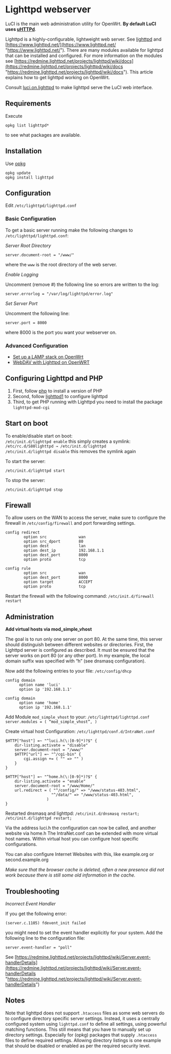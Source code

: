 # Lighttpd webserver

LuCI is the main web administration utility for OpenWrt. **By default LuCI uses [uHTTPd](/docs/guide-user/services/webserver/http.uhttpd "docs:guide-user:services:webserver:http.uhttpd")**.

Lighttpd is a highly-configurable, lightweight web server. See [lighttpd](https://en.wikipedia.org/wiki/lighttpd "https://en.wikipedia.org/wiki/lighttpd") and [https://www.lighttpd.net/](https://www.lighttpd.net/ "https://www.lighttpd.net/"). There are many modules available for lighttpd that can be installed and configured. For more information on the modules see [https://redmine.lighttpd.net/projects/lighttpd/wiki/docs](https://redmine.lighttpd.net/projects/lighttpd/wiki/docs "https://redmine.lighttpd.net/projects/lighttpd/wiki/docs"). This article explains how to get lighttpd working on OpenWrt.

Consult [luci.on.lighttpd](/docs/guide-user/luci/luci.on.lighttpd "docs:guide-user:luci:luci.on.lighttpd") to make lighttpd serve the LuCI web interface.

## Requirements

Execute

```
opkg list lighttpd*
```

to see what packages are available.

## Installation

Use [opkg](/docs/guide-user/additional-software/opkg "docs:guide-user:additional-software:opkg")

```
opkg update
opkg install lighttpd
```

## Configuration

Edit `/etc/lighttpd/lighttpd.conf`

### Basic Configuration

To get a basic server running make the following changes to `/etc/lighttpd/lighttpd.conf`:

*Server Root Directory*

```
server.document-root = "/www/"
```

where the `www` is the root directory of the web server.

*Enable Logging*

Uncomment (remove #) the following line so errors are written to the log:

```
server.errorlog = "/var/log/lighttpd/error.log"
```

*Set Server Port*

Uncomment the following line:

```
server.port = 8000
```

where 8000 is the port you want your webserver on.

### Advanced Configuration

- [Set up a LAMP stack on OpenWrt](/docs/guide-user/services/webserver/lamp "docs:guide-user:services:webserver:lamp")
- [WebDAV with Lighttpd on OpenWRT](/docs/guide-user/services/nas/webdav "docs:guide-user:services:nas:webdav")

## Configuring Lighttpd and PHP

1. First, follow [php](/docs/guide-user/services/webserver/php "docs:guide-user:services:webserver:php") to install a version of PHP
2. Second, follow [lighttpd1](/docs/guide-user/services/webserver/lamp#lighttpd1 "docs:guide-user:services:webserver:lamp") to configure lighttpd
3. Third, to get PHP running with Lighttpd you need to install the package `lighttpd-mod-cgi`

## Start on boot

To enable/disable start on boot:  
`/etc/init.d/lighttpd enable` this simply creates a symlink: `/etc/rc.d/S80lighttpd → /etc/init.d/lighttpd`  
`/etc/init.d/lighttpd disable` this removes the symlink again

To start the server:

```
/etc/init.d/lighttpd start
```

To stop the server:

```
/etc/init.d/lighttpd stop
```

## Firewall

To allow users on the WAN to access the server, make sure to configure the firewall in `/etc/config/firewall` and port forwarding settings.

```
config redirect
        option src              wan
        option src_dport        80
        option dest             lan
        option dest_ip          192.168.1.1
        option dest_port        8000
        option proto            tcp

config rule
        option src              wan
        option dest_port        8000
        option target           ACCEPT
        option proto            tcp
```

Restart the firewall with the following command: `/etc/init.d/firewall restart`

## Administration

**Add virtual hosts via mod\_simple\_vhost**

The goal is to run only one server on port 80. At the same time, this server should distinguish between different websites or directories. First, the Lighttpd server is configured as described. It must be ensured that the server works on port 80 (or any other port). In my example, the local domain suffix was specified with “h” (see dnsmasq configuration).

Now add the following entries to your file: `/etc/config/dhcp`

```
config domain
      option name 'luci'
      option ip '192.168.1.1'

config domain
      option name 'home'
      option ip '192.168.1.1'
```

Add Module `mod_simple_vhost` to your: `/etc/lighttpd/lighttpd.conf` `server.modules = ( “mod_simple_vhost”, )`

Create virtual host Configuration: `/etc/lighttpd/conf.d/IntraNet.conf`

```
$HTTP["host"] =~ "^luci.h(\:[0-9]*)?$" {
    dir-listing.activate = "disable"
    server.document-root = "/www/"
    $HTTP["url"] =~ "^/cgi-bin" {
        cgi.assign += ( "" => "" )
    }
}

$HTTP["host"] =~ "^home.h(\:[0-9]*)?$" {
    dir-listing.activate = "enable"
    server.document-root = "/www/Home/"
    url.redirect = ( "^/config/" => "/www/status-403.html",
                    "^/data/" => "/www/status-403.html",
                  )
}
```

Restarted dnsmasq and lighttpd: `/etc/init.d/dnsmasq restart; /etc/init.d/lighttpd restart;`

Via the address luci.h the configuration can now be called, and another website via home.h The IntraNet.conf can be extended with more virtual host names. Within virtual host you can configure host specific configurations.

You can also configure Internet Websites with this, like example.org or second.example.org

*Make sure that the browser cache is deleted, often a new presence did not work because there is still some old information in the cache.*

## Troubleshooting

*Incorrect Event Handler*

If you get the following error:

```
(server.c.1105) fdevent_init failed
```

you might need to set the event handler explicitly for your system. Add the following line to the configuration file:

```
server.event-handler = "poll"
```

See [https://redmine.lighttpd.net/projects/lighttpd/wiki/Server.event-handlerDetails](https://redmine.lighttpd.net/projects/lighttpd/wiki/Server.event-handlerDetails "https://redmine.lighttpd.net/projects/lighttpd/wiki/Server.event-handlerDetails")

## Notes

Note that lighttpd does not support `.htaccess` files as some web servers do to configure directory specific server settings. Instead, it uses a centrally configured system using `lighttpd.conf` to define all settings, using powerful matching functions. This still means that you have to manually set up directory settings. Especially for (opkg) packages that supply `.htaccess` files to define required settings. Allowing directory listings is one example that should be disabled or enabled as per the required security level.
